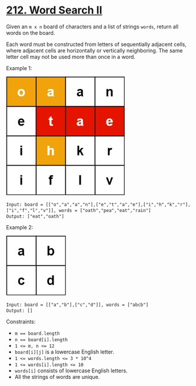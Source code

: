[212. Word Search II](https://leetcode.com/problems/word-search-ii/)
=====================

Given an `m x n` board of characters and a list of strings `words`,
return all words on the board.

Each word must be constructed from letters of sequentially adjacent
cells, where adjacent cells are horizontally or vertically neighboring.
The same letter cell may not be used more than once in a word.

Example 1:

![image](search1.jpg)

```
Input: board = [["o","a","a","n"],["e","t","a","e"],["i","h","k","r"],["i","f","l","v"]], words = ["oath","pea","eat","rain"]
Output: ["eat","oath"]
```

Example 2:

![image](search2.jpg)

```
Input: board = [["a","b"],["c","d"]], words = ["abcb"]
Output: []
```

Constraints:
 - `m == board.length`
 - `n == board[i].length`
 - `1 <= m, n <= 12`
 - `board[i][j]` is a lowercase English letter.
 - `1 <= words.length <= 3 * 10^4`
 - `1 <= words[i].length <= 10`
 - `words[i]` consists of lowercase English letters.
 - All the strings of words are unique.
